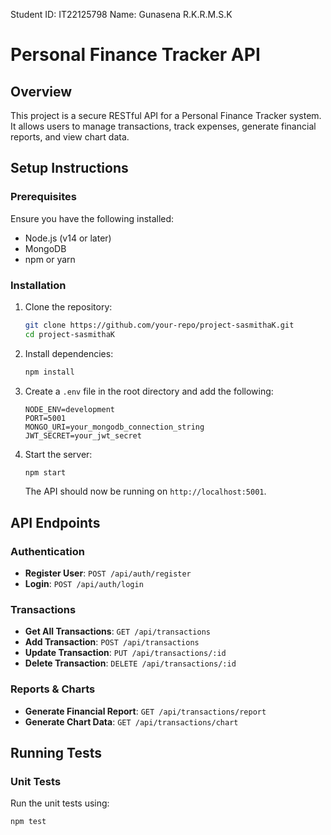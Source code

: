 Student ID: IT22125798
Name: Gunasena R.K.R.M.S.K

# Personal Finance Tracker API

## Overview
This project is a secure RESTful API for a Personal Finance Tracker system. It allows users to manage transactions, track expenses, generate financial reports, and view chart data.

## Setup Instructions
### Prerequisites
Ensure you have the following installed:
- Node.js (v14 or later)
- MongoDB
- npm or yarn

### Installation
1. Clone the repository:
   ```sh
   git clone https://github.com/your-repo/project-sasmithaK.git
   cd project-sasmithaK
   ```
2. Install dependencies:
   ```sh
   npm install
   ```
3. Create a `.env` file in the root directory and add the following:
   ```env
   NODE_ENV=development
   PORT=5001
   MONGO_URI=your_mongodb_connection_string
   JWT_SECRET=your_jwt_secret
   ```
4. Start the server:
   ```sh
   npm start
   ```
   The API should now be running on `http://localhost:5001`.

## API Endpoints
### Authentication
- **Register User**: `POST /api/auth/register`
- **Login**: `POST /api/auth/login`

### Transactions
- **Get All Transactions**: `GET /api/transactions`
- **Add Transaction**: `POST /api/transactions`
- **Update Transaction**: `PUT /api/transactions/:id`
- **Delete Transaction**: `DELETE /api/transactions/:id`

### Reports & Charts
- **Generate Financial Report**: `GET /api/transactions/report`
- **Generate Chart Data**: `GET /api/transactions/chart`

## Running Tests
### Unit Tests
Run the unit tests using:
```sh
npm test
```

